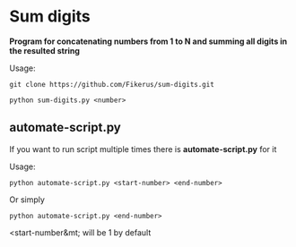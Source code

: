 # Sum digits

**Program for concatenating numbers from 1 to N and summing all digits in the resulted string**

Usage:
```
git clone https://github.com/Fikerus/sum-digits.git

python sum-digits.py <number>
```

## automate-script.py

If you want to run script multiple times there is **automate-script.py** for it

Usage:
```
python automate-script.py <start-number> <end-number>
```

Or simply
```
python automate-script.py <end-number>
```
&lt;start-number&mt; will be 1 by default
